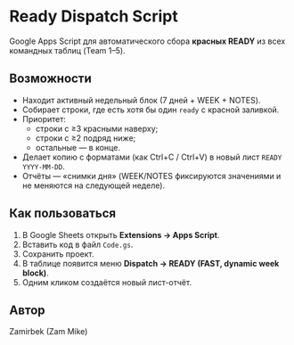 # Ready Dispatch Script

Google Apps Script для автоматического сбора **красных READY** из всех командных таблиц (Team 1–5).

## Возможности
- Находит активный недельный блок (7 дней + WEEK + NOTES).
- Собирает строки, где есть хотя бы один `ready` с красной заливкой.
- Приоритет: 
  - строки с ≥3 красными наверху;
  - строки с ≥2 подряд ниже;
  - остальные — в конце.
- Делает копию с форматами (как Ctrl+C / Ctrl+V) в новый лист `READY YYYY-MM-DD`.
- Отчёты — «снимки дня» (WEEK/NOTES фиксируются значениями и не меняются на следующей неделе).

## Как пользоваться
1. В Google Sheets открыть **Extensions → Apps Script**.
2. Вставить код в файл `Code.gs`.
3. Сохранить проект.
4. В таблице появится меню **Dispatch → READY (FAST, dynamic week block)**.
5. Одним кликом создаётся новый лист-отчёт.

## Автор
Zamirbek (Zam Mike)
